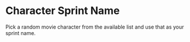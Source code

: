 # Character Sprint Name

Pick a random movie character from the available list and use that as your sprint name.